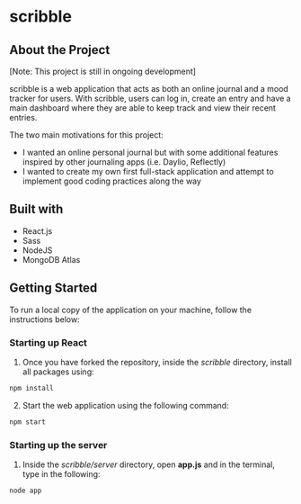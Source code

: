 # scribble

<!--ABOUT THE PROJECT-->
## About the Project 

[Note: This project is still in ongoing development]

scribble is a web application that acts as both an online journal and a mood tracker for users. With scribble, users can log in, create an entry and have a main dashboard where they are able to keep track and view their recent entries.

The two main motivations for this project:

+ I wanted an online personal journal but with some additional features inspired by other journaling apps (i.e. Daylio, Reflectly)
+ I wanted to create my own first full-stack application and attempt to implement good coding practices along the way


<!--BUILT WITH-->
## Built with 

+ React.js
+ Sass
+ NodeJS
+ MongoDB Atlas

<!--GETTING STARTED-->
## Getting Started 

To run a local copy of the application on your machine, follow the instructions below:

### Starting up React
1. Once you have forked the repository, inside the *scribble* directory, install all packages using:
  ```sh
  npm install
  ```
2. Start the web application using the following command:
  ```sh
  npm start
  ```
  
### Starting up the server
1. Inside the *scribble/server* directory, open **app.js** and in the terminal, type in the following:
  ```sh
  node app
  ```

 
